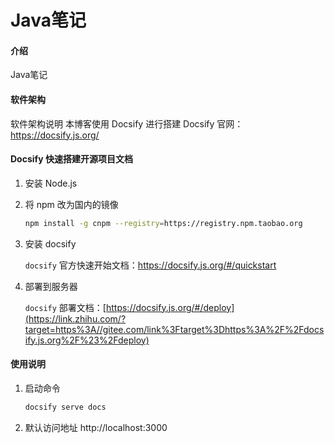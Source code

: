 # Java笔记

#### 介绍
Java笔记

#### 软件架构
软件架构说明
本博客使用 Docsify 进行搭建
Docsify 官网：https://docsify.js.org/

#### Docsify 快速搭建开源项目文档

1. 安装 Node.js

2.  将 npm 改为国内的镜像
    
    ```sh
    npm install -g cnpm --registry=https://registry.npm.taobao.org
    ```
    
3. 安装 docsify

   `docsify` 官方快速开始文档：https://docsify.js.org/#/quickstart

4. 部署到服务器

   `docsify` 部署文档：[https://docsify.js.org/#/deploy](https://link.zhihu.com/?target=https%3A//gitee.com/link%3Ftarget%3Dhttps%3A%2F%2Fdocsify.js.org%2F%23%2Fdeploy)

#### 使用说明

1. 启动命令

   ```sh
   docsify serve docs
   ```

2. 默认访问地址 http://localhost:3000 
